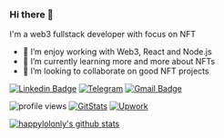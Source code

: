 ### Hi there 👋

I'm a web3 fullstack developer with focus on NFT

- 🔭 I’m enjoy working with Web3, React and Node.js
- 🌱 I’m currently learning more and more about NFTs
- 👯 I’m looking to collaborate on good NFT projects

<!-- Your badges -->
[![Linkedin Badge](https://img.shields.io/badge/-LinkedIn-blue?style=flat-square&logo=Linkedin&logoColor=white&link=https://www.linkedin.com/in/cheslav-zhuravsky/)](https://www.linkedin.com/in/cheslav-zhuravsky/)
[![Telegram](https://img.shields.io/badge/Telegram-2CA5E0?style=flat-square&logo=telegram&logoColor=white)](https://t.me/happylolonly)
[![Gmail Badge](https://img.shields.io/badge/-Gmail-c14438?style=flat-square&logo=Gmail&logoColor=white&link=mailto:happylolonly@gmail.com)](mailto:happylolonly@gmail.com)

<!-- Profile View Count and GitStats -->
![profile views](https://komarev.com/ghpvc/?username=happylolonly&style=flat)
[![GitStats](https://img.shields.io/badge/-black?label=GitStats&style=flat&labelColor=black&logo=github&logoColor=white)](https://gitstats.me/happylolonly)
[![Upwork](https://img.shields.io/badge/-Upwork-8a37db?style=flat-square&logo=Upwork&logoColor=white&color=green&link=https://www.upwork.com/fl/~013c3e78f26326fe80)](https://www.upwork.com/fl/~013c3e78f26326fe80)

[![happylolonly's github stats](https://github-readme-stats.vercel.app/api?username=happylolonly&count_private=true&show_icons=true&include_all_commits=true&theme=dracula)](https://github.com/happylolonly)

<!--
Here are some ideas to get you started:
- 🤔 I’m looking for help with ...
- 💬 Ask me about ...
- 📫 How to reach me: ...
- 😄 Pronouns: ...
- ⚡ Fun fact: ...
-->
